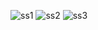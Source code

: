 ![ss1](https://github.com/user-attachments/assets/87bf8c3b-91ce-4ce6-a1e9-a9d03569f703)
![ss2](https://github.com/user-attachments/assets/53c70ebc-3319-4ea2-97bc-1c2bbaab9e43)
![ss3](https://github.com/user-attachments/assets/487e9020-7d72-4489-8711-2782b73a0fe6)
